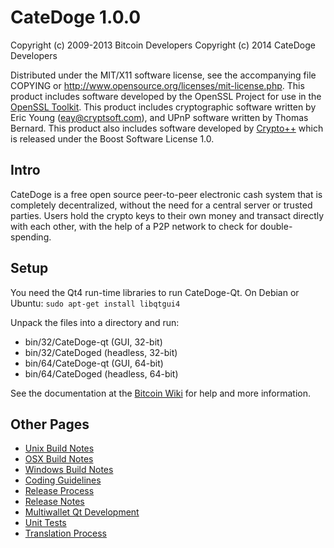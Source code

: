 CateDoge 1.0.0 
====================

Copyright (c) 2009-2013 Bitcoin Developers
Copyright (c) 2014		CateDoge Developers

Distributed under the MIT/X11 software license, see the accompanying
file COPYING or http://www.opensource.org/licenses/mit-license.php.
This product includes software developed by the OpenSSL Project for use in the [OpenSSL Toolkit](http://www.openssl.org/). This product includes
cryptographic software written by Eric Young ([eay@cryptsoft.com](mailto:eay@cryptsoft.com)), and UPnP software written by Thomas Bernard. This product also includes software developed by [Crypto++](http://www.cryptopp.com/) which is released under the Boost Software License 1.0.


Intro
---------------------
CateDoge is a free open source peer-to-peer electronic cash system that is
completely decentralized, without the need for a central server or trusted
parties.  Users hold the crypto keys to their own money and transact directly
with each other, with the help of a P2P network to check for double-spending.


Setup
---------------------
You need the Qt4 run-time libraries to run CateDoge-Qt. On Debian or Ubuntu:
	`sudo apt-get install libqtgui4`

Unpack the files into a directory and run:

- bin/32/CateDoge-qt (GUI, 32-bit)
- bin/32/CateDoged (headless, 32-bit)
- bin/64/CateDoge-qt (GUI, 64-bit)
- bin/64/CateDoged (headless, 64-bit)

See the documentation at the [Bitcoin Wiki](https://en.bitcoin.it/wiki/Main_Page)
for help and more information.


Other Pages
---------------------
- [Unix Build Notes](build-unix.md)
- [OSX Build Notes](build-osx.md)
- [Windows Build Notes](build-msw.md)
- [Coding Guidelines](coding.md)
- [Release Process](release-process.md)
- [Release Notes](release-notes.md)
- [Multiwallet Qt Development](multiwallet-qt.md)
- [Unit Tests](unit-tests.md)
- [Translation Process](translation_process.md)
